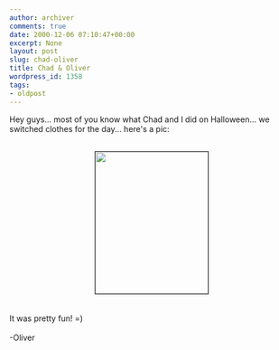 ```yaml
---
author: archiver
comments: true
date: 2000-12-06 07:10:47+00:00
excerpt: None
layout: post
slug: chad-oliver
title: Chad & Oliver
wordpress_id: 1358
tags:
- oldpost
---
```


Hey guys... most of you know what Chad and I did on Halloween... we switched clothes for the day... here's a pic:<br /><br /><center><img src="http://www.oliverweb.com/stuff/co.jpg" width="200" height="251" border="1"></center><br /><br />It was pretty fun! =)<br /><br />-Oliver